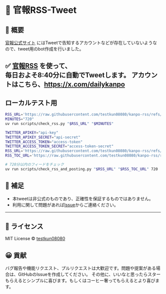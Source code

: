 # 📢 官報RSS-Tweet

## 📌 概要
[官報公式サイト](https://www.kanpo.go.jp/index.html) にはTweetで告知するアカウントなどが存在していないようなので、tweet用のbot作成を行いました。  

✅ [官報RSS](https://github.com/testkun08080/kanpo-rss) を使って、  
毎日およそ8:40分に自動でTweetします。
アカウントはこちら、https://x.com/dailykanpo
---

## ローカルテスト用
```zsh
RSS_URL='https://raw.githubusercontent.com/testkun08080/kanpo-rss/refs/heads/main/feed.xml'
MINUTES="720"
uv run scripts/check_rss.py "$RSS_URL" "$MINUTES"
```

```zsh
TWITTER_APIKEY="api-key"
TWITTER_APIKEY_SECRET="api-secret"
TWITTER_ACCESS_TOKEN="access-token"
TWITTER_ACCESS_TOKEN_SECRET="access-token-secret"
RSS_URL='https://raw.githubusercontent.com/testkun08080/kanpo-rss/refs/heads/main/feed.xml'
RSS_TOC_URL='https://raw.githubusercontent.com/testkun08080/kanpo-rss/refs/heads/main/feed_toc.xml'

# 720分以内のフィードをチェック
uv run scripts/check_rss_and_posting.py "$RSS_URL" "$RSS_TOC_URL" 720
```

## 💬 補足
- 本tweetは非公式のものであり、正確性を保証するものではありません。
- 利用に関して問題があれば[Issue](https://github.com/testkun08080/kanpo-rss/issues)からご連絡ください。

---

## 📄 ライセンス

MIT License © [testkun08080](https://github.com/testkun08080)

## 😀 貢献
バグ報告や機能リクエスト、プルリクエストは大歓迎です。問題や提案がある場合は、GitHubのIssueを作成してください。
その他に、いいなと思ったらスターもらえるとシンプルに喜びます。もしくはコーヒー奢ってもらえるとより喜びます。
